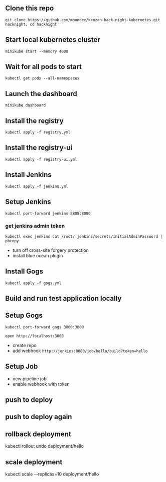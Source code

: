## Clone this repo

`git clone https://github.com/moondev/kenzan-hack-night-kubernetes.git hacknight; cd hacknight`

## Start local kubernetes cluster

`minikube start --memory 4000`

## Wait for all pods to start

`kubectl get pods --all-namespaces`

## Launch the dashboard

`minikube dashboard`

## Install the registry

`kubectl apply -f registry.yml`

## Install the registry-ui

`kubectl apply -f registry-ui.yml`

## Install Jenkins

`kubectl apply -f jenkins.yml`

## Setup Jenkins

`kubectl port-forward jenkins 8888:8080`


### get jenkins admin token

`kubectl exec jenkins cat /root/.jenkins/secrets/initialAdminPassword | pbcopy`

* turn off cross-site forgery protection
* install blue ocean plugin

## Install Gogs

`kubectl apply -f gogs.yml`

## Build and run test application locally

## Setup Gogs

`kubectl port-forward gogs 3000:3000`

`open http://localhost:3000`

* create repo
* add webhook `http://jenkins:8080/job/hello/build?token=hello`

## Setup Job

* new pipeline job
* enable webhook with token

## push to deploy

## push to deploy again

## rollback deployment
kubectl rollout undo deployment/hello

## scale deployment
kubectl scale --replicas=10 deployment/hello